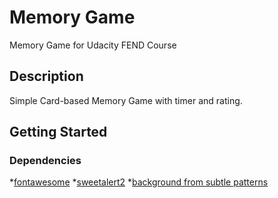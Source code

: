 # Memory Game

Memory Game for Udacity FEND Course

## Description

Simple Card-based Memory Game with timer and rating. 

## Getting Started

### Dependencies

*[fontawesome](https://fontawesome.com/?from=io)
*[sweetalert2](https://sweetalert2.github.io/)
*[background from subtle patterns](http://subtlepatterns.com/escheresque-dark/)